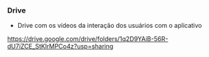### Drive
- Drive com os vídeos da interação dos usuários com o aplicativo

https://drive.google.com/drive/folders/1q2D9YAiB-56R-dU7iZCE_StKlrMPCo4z?usp=sharing
